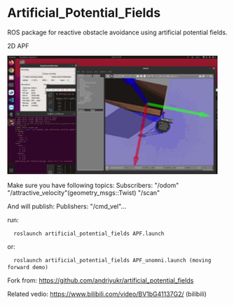 # Artificial_Potential_Fields
ROS package for reactive obstacle avoidance using artificial potential fields.

2D APF

![image](https://github.com/linden713/artificial_potential_fields/blob/main/result/APF)

Make sure you have following topics:
Subscribers: "/odom" "/attractive_velocity"(geometry_msgs::Twist) "/scan"

And will publish:
Publishers: "/cmd_vel"...

run:

      roslaunch artificial_potential_fields APF.launch

or:

      roslaunch artificial_potential_fields APF_unomni.launch (moving forward demo)
      


Fork from: https://github.com/andriyukr/artificial_potential_fields

Related vedio: https://www.bilibili.com/video/BV1bG41137G2/ (bilibili)
